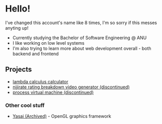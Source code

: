 # Hello!

I've changed this account's name like 8 times, I'm so sorry if this messes anyting up!

- Currently studying the Bachelor of Software Engineering @ ANU
- I like working on low level systems 
- I'm also trying to learn more about web development overall - both backend and frontend

## Projects 
-  [lambda calculus calculator](https://github.com/kyubxy/LambdaCalc/tree/master) 
-  [nijirate rating breakdown video generator (discontinued)](https://github.com/kyubxy/nijirate)
-  [process virtual machine (discontinued)](https://github.com/kyubxy/ystar-vm)

### Other cool stuff
- [Yasai (Archived)](https://github.com/kyubxy/Yasai) - OpenGL graphics framework
<!--
**kyubxy/kyubxy** is a ✨ _special_ ✨ repository because its `README.md` (this file) appears on your GitHub profile.

Here are some ideas to get you started:

- 🔭 I’m currently working on ...
- 🌱 I’m currently learning ...
- 👯 I’m looking to collaborate on ...
- 🤔 I’m looking for help with ...
- 💬 Ask me about ...
- 📫 How to reach me: ...
- 😄 Pronouns: ...
- ⚡ Fun fact: ...
-->

